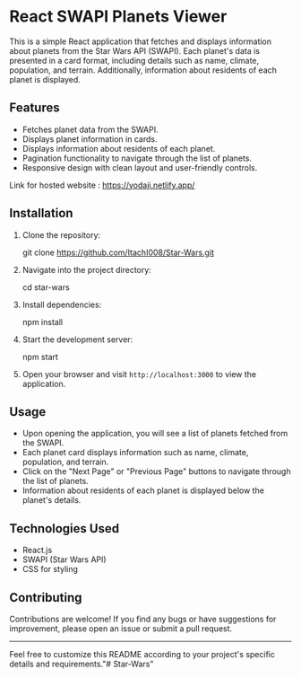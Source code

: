 # React SWAPI Planets Viewer

This is a simple React application that fetches and displays information about planets from the Star Wars API (SWAPI). Each planet's data is presented in a card format, including details such as name, climate, population, and terrain. Additionally, information about residents of each planet is displayed.

## Features

- Fetches planet data from the SWAPI.
- Displays planet information in cards.
- Displays information about residents of each planet.
- Pagination functionality to navigate through the list of planets.
- Responsive design with clean layout and user-friendly controls.

Link for hosted website : https://yodaji.netlify.app/
## Installation

1. Clone the repository:

    
    git clone https://github.com/ItachI008/Star-Wars.git
    

2. Navigate into the project directory:

    
    cd star-wars
    

3. Install dependencies:

    
    npm install
    

4. Start the development server:

    
    npm start
    

5. Open your browser and visit `http://localhost:3000` to view the application.

## Usage

- Upon opening the application, you will see a list of planets fetched from the SWAPI.
- Each planet card displays information such as name, climate, population, and terrain.
- Click on the "Next Page" or "Previous Page" buttons to navigate through the list of planets.
- Information about residents of each planet is displayed below the planet's details.

## Technologies Used

- React.js
- SWAPI (Star Wars API)
- CSS for styling

## Contributing

Contributions are welcome! If you find any bugs or have suggestions for improvement, please open an issue or submit a pull request.


--- 

Feel free to customize this README according to your project's specific details and requirements."# Star-Wars" 
